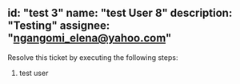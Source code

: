 id: "test 3"
name: "test User 8"
description: "Testing"
assignee: "ngangomi_elena@yahoo.com"
---

Resolve this ticket by executing the following steps:
1. test user
